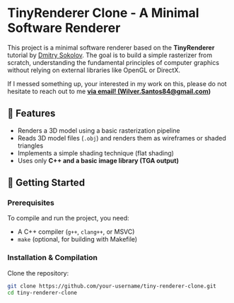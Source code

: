 # TinyRenderer Clone - A Minimal Software Renderer  

This project is a minimal software renderer based on the **TinyRenderer** tutorial by [Dmitry Sokolov](https://github.com/ssloy/tinyrenderer). The goal is to build a simple rasterizer from scratch, understanding the fundamental principles of computer graphics without relying on external libraries like OpenGL or DirectX.  

If I messed something up, your interested in my work on this, please do not hesitate to reach out to me <a href="mailto:wilver.santos84@gmail.com"><b>via email! (Wilver.Santos84@gmail.com)</b></a>

## 🚀 Features  

- Renders a 3D model using a basic rasterization pipeline  
- Reads 3D model files (`.obj`) and renders them as wireframes or shaded triangles  
- Implements a simple shading technique (flat shading)  
- Uses only **C++ and a basic image library (TGA output)**  

## 📖 Getting Started  

### Prerequisites  

To compile and run the project, you need:  

- A C++ compiler (`g++`, `clang++`, or MSVC)  
- `make` (optional, for building with Makefile)  

### Installation & Compilation  

Clone the repository:  

```sh
git clone https://github.com/your-username/tiny-renderer-clone.git
cd tiny-renderer-clone
